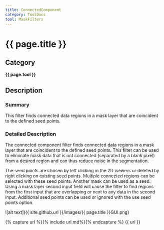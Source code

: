```yaml
---
title: ConnectedComponent
category: ToolDocs 
tool: MaskFilters 
---
```


# {{ page.title }} 

## Category

**{{ page.tool }}**

## Description

### Summary

This filter finds connected data regions in a mask layer that are coincident to the defined seed points.

### Detailed Description

The connected component filter finds connected data regions in a mask layer that are coincident to the defined seed points. This filter can be used to eliminate mask data that is not connected (separated by a blank pixel) from a desired region and can thus reduce noise in the segmentation.

The seed points are chosen by left clicking in the 2D viewers or deleted by right clicking on existing seed points. Multiple connected regions can be selected with these seed points. Another mask can be used as a seed. Using a mask layer second input field will cause the filter to find regions from the first input that are overlapping or next to any data in the second input. Additional seed points can be used or ignored with the use seed points option.

![alt text]({{ site.github.url }}/images/{{ page.title }}GUI.png)

{% capture url %}{% include url.md%}{% endcapture %}
{{ url }}

